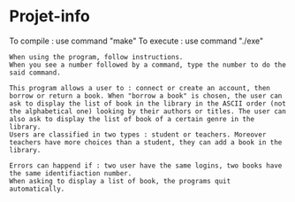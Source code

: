 # Projet-info

To compile : use command "make"
To execute : use command "./exe"

	When using the program, follow instructions.
	When you see a number followed by a command, type the number to do the said command.
	
	This program allows a user to : connect or create an account, then borrow or return a book. When "borrow a book" is chosen, the user can ask to display the list of book in the library in the ASCII order (not the alphabetical one) looking by their authors or titles. The user can also ask to display the list of book of a certain genre in the library.
	Users are classified in two types : student or teachers. Moreover teachers have more choices than a student, they can add a book in the library.
	
	Errors can happend if : two user have the same logins, two books have the same identifiaction number.
	When asking to display a list of book, the programs quit automatically.
